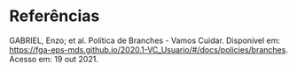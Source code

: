 # Referências

GABRIEL, Enzo; et al. Política de Branches - Vamos Cuidar. Disponível em: https://fga-eps-mds.github.io/2020.1-VC_Usuario/#/docs/policies/branches. Acesso em: 19 out 2021.
